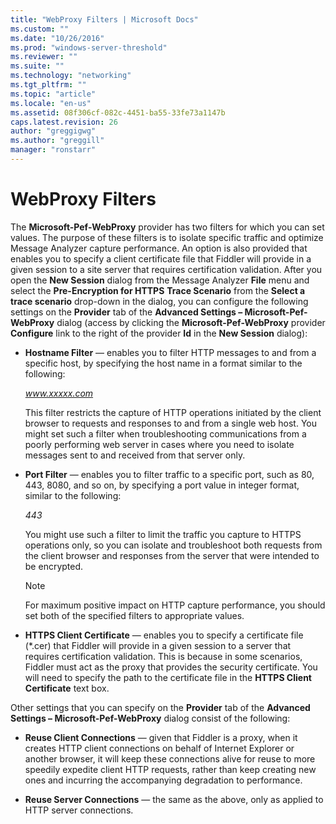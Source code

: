 ```yaml
---
title: "WebProxy Filters | Microsoft Docs"
ms.custom: ""
ms.date: "10/26/2016"
ms.prod: "windows-server-threshold"
ms.reviewer: ""
ms.suite: ""
ms.technology: "networking"
ms.tgt_pltfrm: ""
ms.topic: "article"
ms.locale: "en-us"
ms.assetid: 08f306cf-082c-4451-ba55-33fe73a1147b
caps.latest.revision: 26
author: "greggigwg"
ms.author: "greggill"
manager: "ronstarr"
---
```

# WebProxy Filters
The **Microsoft-Pef-WebProxy** provider has two filters for which you can set values. The purpose of these filters is to isolate specific traffic and optimize Message Analyzer capture performance. An option is also provided that enables you to specify a client certificate file that Fiddler will provide in a given session to a site server that requires certification validation. After you open the **New Session** dialog from the Message Analyzer **File** menu and select the **Pre-Encryption for HTTPS** **Trace Scenario** from the **Select a trace scenario** drop-down in the dialog, you can configure the following settings on the **Provider** tab of the **Advanced Settings – Microsoft-Pef-WebProxy** dialog (access by clicking the **Microsoft-Pef-WebProxy** provider **Configure** link to the right of the provider **Id** in the **New Session** dialog):  
  
-   **Hostname Filter** — enables you to filter HTTP messages to and from a specific host, by specifying the host name in a format similar to the following:  
  
     *www.xxxxx.com*  
  
     This filter restricts the capture of HTTP operations initiated by the client browser to requests and responses to and from a single web host. You might set such a filter when troubleshooting communications from a poorly performing web server in cases where you need to isolate messages sent to and received from that server only.  
  
-   **Port Filter** — enables you to filter traffic to a specific port, such as 80, 443, 8080, and so on, by specifying a port value in integer format, similar to the following:  
  
     *443*  
  
     You might use such a filter to limit the traffic you capture to HTTPS operations only, so you can isolate and troubleshoot both requests from the client browser and responses from the server that were intended to be encrypted.  
  
    > [!NOTE]
    >  For maximum positive impact on HTTP capture performance, you should set both of the specified filters to appropriate values.  
  
-   **HTTPS Client Certificate** — enables you to specify a certificate file (\*.cer) that Fiddler will provide in a given session to a server that requires certification validation. This is because in some scenarios, Fiddler must act as the proxy that provides the security certificate. You will need to specify  the path to the certificate file in the **HTTPS Client Certificate** text box.  
  
 Other settings that you can specify  on the **Provider** tab of the **Advanced Settings – Microsoft-Pef-WebProxy** dialog consist of the following:  
  
-   **Reuse Client Connections** — given that Fiddler is a proxy, when it creates HTTP client connections on behalf of Internet Explorer or another browser,  it will keep these connections alive for reuse to more speedily expedite client HTTP requests, rather than keep creating new ones and incurring the accompanying degradation to performance.  
  
-   **Reuse Server Connections** — the same as the above, only as applied to HTTP server connections.